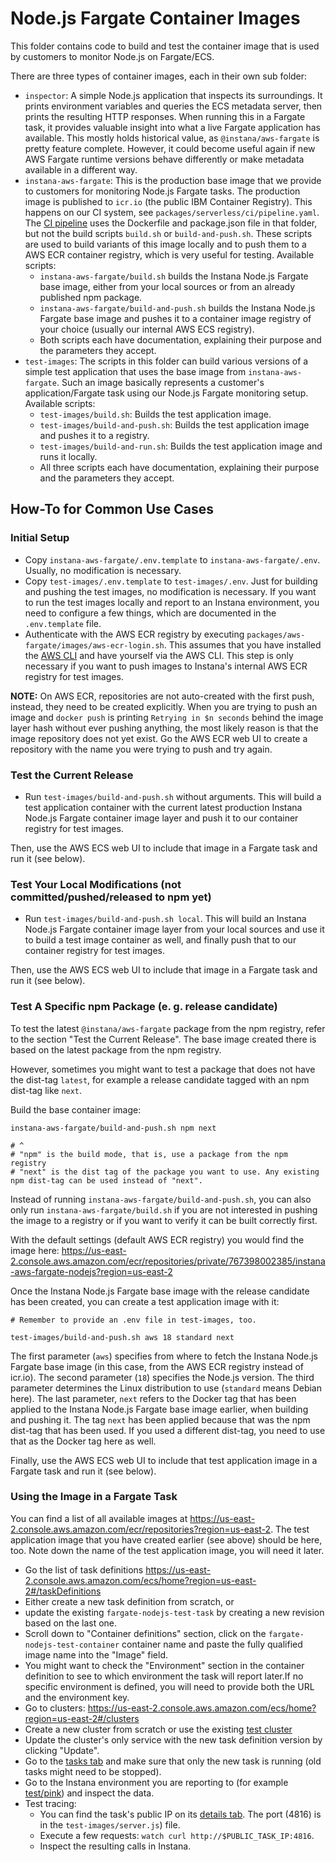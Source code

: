 Node.js Fargate Container Images
================================

This folder contains code to build and test the container image that is used by customers to monitor Node.js on Fargate/ECS.

There are three types of container images, each in their own sub folder:

* `inspector`: A simple Node.js application that inspects its surroundings. It prints environment variables and queries the ECS metadata server, then prints the resulting HTTP responses. When running this in a Fargate task, it provides valuable insight into what a live Fargate application has available. This mostly holds historical value, as `@instana/aws-fargate` is pretty feature complete. However, it could become useful again if new AWS Fargate runtime versions behave differently or make metadata available in a different way.
* `instana-aws-fargate`: This is the production base image that we provide to customers for monitoring Node.js Fargate tasks. The production image is published to `icr.io` (the public IBM Container Registry). This happens on our CI system, see `packages/serverless/ci/pipeline.yaml`. The [CI pipeline](https://ci.instana.io/teams/nodejs/pipelines/serverless-in-process-collectors:main/jobs/aws-fargate-nodejs-container-image-layer) uses the Dockerfile and package.json file in that folder, but not the build scripts `build.sh` or `build-and-push.sh`. These scripts are used to build variants of this image locally and to push them to a AWS ECR container registry, which is very useful for testing. Available scripts:
    * `instana-aws-fargate/build.sh` builds the Instana Node.js Fargate base image, either from your local sources or from an already published npm package.
    * `instana-aws-fargate/build-and-push.sh` builds the Instana Node.js Fargate base image and pushes it to a container image registry of your choice (usually our internal AWS ECS registry).
    * Both scripts each have documentation, explaining their purpose and the parameters they accept.
* `test-images`: The scripts in this folder can build various versions of a simple test application that uses the base image from `instana-aws-fargate`. Such an image basically represents a customer's application/Fargate task using our Node.js Fargate monitoring setup. Available scripts:
    * `test-images/build.sh`: Builds the test application image.
    * `test-images/build-and-push.sh`: Builds the test application image and pushes it to a registry.
    * `test-images/build-and-run.sh`: Builds the test application image and runs it locally.
    * All three scripts each have documentation, explaining their purpose and the parameters they accept.

How-To for Common Use Cases
---------------------------

### Initial Setup

- Copy `instana-aws-fargate/.env.template` to `instana-aws-fargate/.env`. Usually, no modification is necessary.
- Copy `test-images/.env.template` to `test-images/.env`. Just for building and pushing the test images, no modification is necessary. If you want to run the test images locally and report to an Instana environment, you need to configure a few things, which are documented in the `.env.template` file.
- Authenticate with the AWS ECR registry by executing `packages/aws-fargate/images/aws-ecr-login.sh`. This assumes that you have installed the [AWS CLI](https://aws.amazon.com/cli/) and have yourself via the AWS CLI. This step is only necessary if you want to push images to Instana's internal AWS ECR registry for test images.

**NOTE:** On AWS ECR, repositories are not auto-created with the first push, instead, they need to be created explicitly. When you are trying to push an image and `docker push` is printing `Retrying in $n seconds` behind the image layer hash without ever pushing anything, the most likely reason is that the image repository does not yet exist. Go the AWS ECR web UI to create a repository with the name you were trying to push and try again.

### Test the Current Release

* Run `test-images/build-and-push.sh` without arguments. This will build a test application container with the current latest production Instana Node.js Fargate container image layer and push it to our container registry for test images.

Then, use the AWS ECS web UI to include that image in a Fargate task and run it (see below).

### Test Your Local Modifications (not committed/pushed/released to npm yet)

* Run `test-images/build-and-push.sh local`. This will build an Instana Node.js Fargate container image layer from your local sources and use it to build a test image container as well, and finally push that to our container registry for test images.

Then, use the AWS ECS web UI to include that image in a Fargate task and run it (see below).

### Test A Specific npm Package (e. g. release candidate)

To test the latest `@instana/aws-fargate` package from the npm registry, refer to the section "Test the Current Release". The base image created there is based on the latest package from the npm registry.

However, sometimes you might want to test a package that does not have the dist-tag `latest`, for example a release candidate tagged with an npm dist-tag like `next`.

Build the base container image:

```
instana-aws-fargate/build-and-push.sh npm next

# ^
# "npm" is the build mode, that is, use a package from the npm registry
# "next" is the dist tag of the package you want to use. Any existing npm dist-tag can be used instead of "next".
```

Instead of running `instana-aws-fargate/build-and-push.sh`, you can also only run `instana-aws-fargate/build.sh` if you are not interested in pushing the image to a registry or if you want to verify it can be built correctly first.

With the default settings (default AWS ECR registry) you would find the image here: <https://us-east-2.console.aws.amazon.com/ecr/repositories/private/767398002385/instana-aws-fargate-nodejs?region=us-east-2>

Once the Instana Node.js Fargate base image with the release candidate has been created, you can create a test application image with it:

```
# Remember to provide an .env file in test-images, too.

test-images/build-and-push.sh aws 18 standard next
```

The first parameter (`aws`) specifies from where to fetch the Instana Node.js Fargate base image (in this case, from the AWS ECR registry instead of icr.io). The second parameter (`18`) specifies the Node.js version. The third parameter determines the Linux distribution to use (`standard` means Debian here). The last parameter, `next` refers to the Docker tag that has been applied to the Instana Node.js Fargate base image earlier, when building and pushing it. The tag `next` has been applied because that was the npm dist-tag that has been used. If you used a different dist-tag, you need to use that as the Docker tag here as well.

Finally, use the AWS ECS web UI to include that test application image in a Fargate task and run it (see below).

### Using the Image in a Fargate Task

You can find a list of all available images at <https://us-east-2.console.aws.amazon.com/ecr/repositories?region=us-east-2>. The test application image that you have created earlier (see above) should be here, too. Note down the name of the test application image, you will need it later.

* Go the list of task definitions <https://us-east-2.console.aws.amazon.com/ecs/home?region=us-east-2#/taskDefinitions>
* Either create a new task definition from scratch, or
* update the existing `fargate-nodejs-test-task` by creating a new revision based on the last one.
* Scroll down to "Container definitions" section, click on the `fargate-nodejs-test-container` container name and paste the fully qualified image name into the "Image" field.
* You might want to check the "Environment" section in the container definition to see to which environment the task will report later.If no specific environment is defined, you will need to provide both the URL and the environment key.
* Go to clusters: <https://us-east-2.console.aws.amazon.com/ecs/home?region=us-east-2#/clusters>
* Create a new cluster from scratch or use the existing [test cluster](https://us-east-2.console.aws.amazon.com/ecs/home?region=us-east-2#/clusters/bastian-krol-test/services)
* Update the cluster's only service with the new task definition version by clicking "Update".
* Go to the [tasks tab](https://us-east-2.console.aws.amazon.com/ecs/home?region=us-east-2#/clusters/bastian-krol-test/services/fargate-nodejs-service/tasks) and make sure that only the new task is running (old tasks might need to be stopped).
* Go to the Instana environment you are reporting to (for example [test/pink](https://test-instana.pink.instana.rocks/#/physical?q=entity.type%3Afargate)) and inspect the data.
* Test tracing:
    * You can find the task's public IP on its [details tab](https://us-east-2.console.aws.amazon.com/ecs/home?region=us-east-2#/clusters/bastian-krol-test/tasks/7c75d3e7628743ba864a5d6d2ab6770e/details). The port (4816) is in the `test-images/server.js`)  file.
    * Execute a few requests: `watch curl http://$PUBLIC_TASK_IP:4816`.
    * Inspect the resulting calls in Instana.
